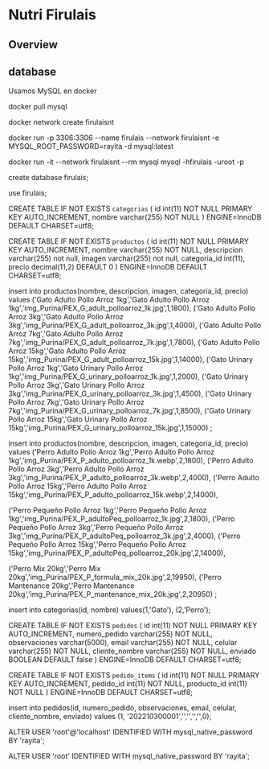 # Nutri Firulais

## Overview

## database

Usamos MySQL en docker

docker pull mysql

docker network create firulaisnt

docker run -p 3306:3306 --name firulais --network firulaisnt -e MYSQL_ROOT_PASSWORD=rayita -d mysql:latest

docker run -it --network firulaisnt --rm mysql mysql -hfirulais -uroot -p

create database firulais;

use firulais;

CREATE TABLE IF NOT EXISTS `categorias` (
id int(11) NOT NULL PRIMARY KEY AUTO_INCREMENT,
nombre varchar(255) NOT NULL
) ENGINE=InnoDB DEFAULT CHARSET=utf8;

CREATE TABLE IF NOT EXISTS `productos` (
id int(11) NOT NULL PRIMARY KEY AUTO_INCREMENT,
nombre varchar(255) NOT NULL,
descripcion varchar(255) not null,
imagen varchar(255) not null,
categoria_id int(11),
precio decimal(11,2) DEFAULT 0
) ENGINE=InnoDB DEFAULT CHARSET=utf8;

insert into productos(nombre, descripcion, imagen, categoria_id, precio)
values
('Gato Adulto Pollo Arroz 1kg','Gato Adulto Pollo Arroz 1kg','img_Purina/PEX_G_adult_polloarroz_1k.jpg',1,1800),
('Gato Adulto Pollo Arroz 3kg','Gato Adulto Pollo Arroz 3kg','img_Purina/PEX_G_adult_polloarroz_3k.jpg',1,4000),
('Gato Adulto Pollo Arroz 7kg','Gato Adulto Pollo Arroz 7kg','img_Purina/PEX_G_adult_polloarroz_7k.jpg',1,7800),
('Gato Adulto Pollo Arroz 15kg','Gato Adulto Pollo Arroz 15kg','img_Purina/PEX_G_adult_polloarroz_15k.jpg',1,14000),
('Gato Urinary Pollo Arroz 1kg','Gato Urinary Pollo Arroz 1kg','img_Purina/PEX_G_urinary_polloarroz_1k.jpg',1,2000),
('Gato Urinary Pollo Arroz 3kg','Gato Urinary Pollo Arroz 3kg','img_Purina/PEX_G_urinary_polloarroz_3k.jpg',1,4500),
('Gato Urinary Pollo Arroz 7kg','Gato Urinary Pollo Arroz 7kg','img_Purina/PEX_G_urinary_polloarroz_7k.jpg',1,8500),
('Gato Urinary Pollo Arroz 15kg','Gato Urinary Pollo Arroz 15kg','img_Purina/PEX_G_urinary_polloarroz_15k.jpg',1,15000)
;

insert into productos(nombre, descripcion, imagen, categoria_id, precio)
values
('Perro Adulto Pollo Arroz 1kg','Perro Adulto Pollo Arroz 1kg','img_Purina/PEX_P_adulto_polloarroz_1k.webp',2,1800),
('Perro Adulto Pollo Arroz 3kg','Perro Adulto Pollo Arroz 3kg','img_Purina/PEX_P_adulto_polloarroz_3k.webp',2,4000),
('Perro Adulto Pollo Arroz 15kg','Perro Adulto Pollo Arroz 15kg','img_Purina/PEX_P_adulto_polloarroz_15k.webp',2,14000),

('Perro Pequeño Pollo Arroz 1kg','Perro Pequeño Pollo Arroz 1kg','img_Purina/PEX_P_adultoPeq_polloarroz_1k.jpg',2,1800),
('Perro Pequeño Pollo Arroz 3kg','Perro Pequeño Pollo Arroz 3kg','img_Purina/PEX_P_adultoPeq_polloarroz_3k.jpg',2,4000),
('Perro Pequeño Pollo Arroz 15kg','Perro Pequeño Pollo Arroz 15kg','img_Purina/PEX_P_adultoPeq_polloarroz_20k.jpg',2,14000),

('Perro Mix 20kg','Perro Mix 20kg','img_Purina/PEX_P_formula_mix_20k.jpg',2,19950),
('Perro Mantenance 20kg','Perro Mantenance 20kg','img_Purina/PEX_P_mantenance_mix_20k.jpg',2,20950)
;

insert into categorias(id, nombre) values(1,'Gato'), (2,'Perro');


CREATE TABLE IF NOT EXISTS `pedidos` (
id int(11) NOT NULL PRIMARY KEY AUTO_INCREMENT,
numero_pedido varchar(255) NOT NULL,
observaciones varchar(5000),
email varchar(255) NOT NULL,
celular varchar(255) NOT NULL,
cliente_nombre varchar(255) NOT NULL,
enviado BOOLEAN DEFAULT false
) ENGINE=InnoDB DEFAULT CHARSET=utf8;

CREATE TABLE IF NOT EXISTS `pedido_items` (
id int(11) NOT NULL PRIMARY KEY AUTO_INCREMENT,
pedido_id int(11) NOT NULL,
producto_id int(11) NOT NULL
) ENGINE=InnoDB DEFAULT CHARSET=utf8;

insert into pedidos(id, numero_pedido, observaciones, email, celular, cliente_nombre, enviado)
values (1, '202210300001','','','','',0);

ALTER USER 'root'@'localhost' IDENTIFIED WITH mysql_native_password BY 'rayita';

ALTER USER 'root' IDENTIFIED WITH mysql_native_password BY 'rayita';
